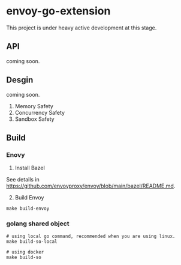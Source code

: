 # envoy-go-extension

This project is under heavy active development at this stage.

## API

coming soon.

## Desgin

coming soon.

1. Memory Safety
2. Concurrency Safety
3. Sandbox Safety

## Build

### Enovy

1. Install Bazel

See details in https://github.com/envoyproxy/envoy/blob/main/bazel/README.md.

2. Build Envoy

```
make build-envoy
```

### golang shared object

```
# using local go command, recommended when you are using linux.
make build-so-local

# using docker
make build-so
```
